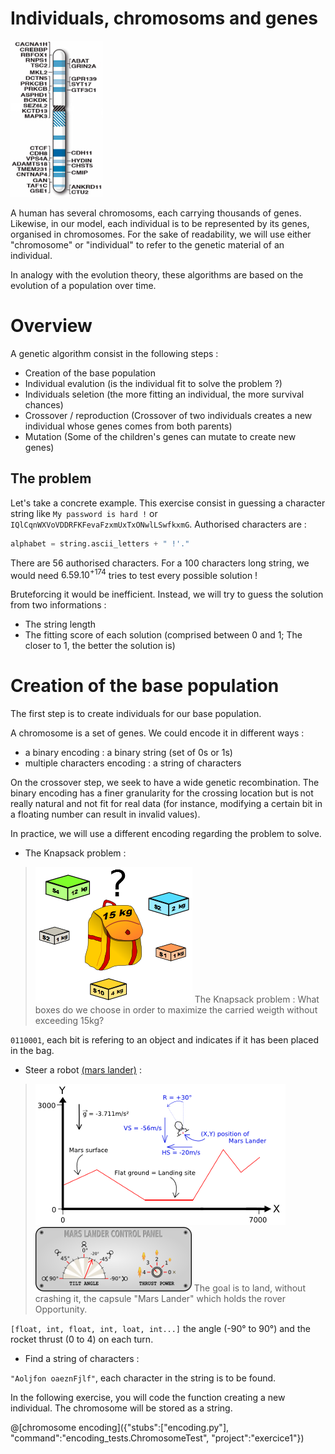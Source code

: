 # Individuals, chromosoms and genes

![Human chromosome 16 genes](/img/Human_chromosome_16_with_ASD_genes_from_IJMS-16-06464.png "Human chromosome 16 genes")

A human has several chromosoms, each carrying thousands of genes. Likewise, in our model, each individual is to be represented by its genes, organised in chromosomes. For the sake of readability,
we will use either "chromosome" or "individual" to refer to the genetic material of an individual.

In analogy with the evolution theory, these algorithms are based on the evolution of a population over time.

# Overview

A genetic algorithm consist in the following steps :
 * Creation of the base population
 * Individual evalution (is the individual fit to solve the problem ?)
 * Individuals seletion (the more fitting an individual, the more survival chances)
 * Crossover / reproduction (Crossover of two individuals creates a new individual whose genes comes from both parents)
 * Mutation (Some of the children's genes can mutate to create new genes)

## The problem
Let's take a concrete example.
This exercise consist in guessing a character string like `My password is hard !` or `IQlCqnWXVoVDDRFKFevaFzxmUxTxONwlLSwfkxmG`.
Authorised characters are :
```python
alphabet = string.ascii_letters + " !'."
```
There are 56 authorised characters. For a 100 characters long string, we would need $`6.59.10^{+174}`$ tries to test every possible solution !

Bruteforcing it would be inefficient. Instead, we will try to guess the solution from two informations :
 * The string length
 * The fitting score of each solution (comprised between 0 and 1; The closer to 1, the better the solution is)

# Creation of the base population
 
The first step is to create individuals for our base population.

A chromosome is a set of genes. We could encode it in different ways :
 * a binary encoding : a binary string (set of 0s or 1s)
 * multiple characters encoding : a string of characters

On the crossover step, we seek to have a wide genetic recombination. The binary encoding has a finer granularity for the crossing location but is not really natural and not fit for real data (for instance, modifying a certain bit in a floating number can result in invalid values).

In practice, we will use a different encoding regarding the problem to solve.

 * The Knapsack problem :

> ![Knapsack problem](/img/Knapsack.png "Knapsack problem")
> The Knapsack problem : What boxes do we choose in order to maximize the carried weigth without exceeding 15kg?

`0110001`, each bit is refering to an object and indicates if it has been placed in the bag.

 * Steer a robot [(mars lander)](https://www.codingame.com/training/easy/mars-lander-episode-1) :

> ![Mars Lander : simulation](/img/marslander.png "Mars Lander : simulation")
> ![Mars Lander : console](/img/ControlPanel.png "Mars Lander : console")
> The goal is to land, without crashing it, the capsule "Mars Lander" which holds the rover Opportunity.

`[float, int, float, int, loat, int...]` the angle (-90° to 90°) and the rocket thrust (0 to 4) on each turn.

 * Find a string of characters :

`"Aoljfon oaeznFjlf"`, each character in the string is to be found.

In the following exercise, you will code the function creating a new individual. The chromosome will be stored as a string.

@[chromosome encoding]({"stubs":["encoding.py"], "command":"encoding_tests.ChromosomeTest", "project":"exercice1"})